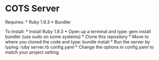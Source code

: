 COTS Server
===========================

Requires:
    * Ruby 1.9.3
    * Bundler


To Install:
    * Install Ruby 1.9.3
    * Open up a terminal and type: gem install bundler (use sudo on some systems)
    * Clone this repository
    * Move to where you cloned the code and type: bundle install
    * Run the server by typing: ruby server.rb config.yaml
    * Change the options in config.yaml to match your project setting
